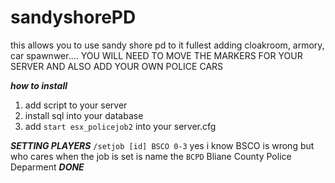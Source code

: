 # sandyshorePD

this allows you to use sandy shore pd to it fullest  adding cloakroom, armory, car spawnwer.... YOU WILL NEED TO MOVE THE MARKERS FOR YOUR SERVER AND ALSO ADD YOUR OWN POLICE CARS 


***how to install***
1. add script to your server
2. install sql into your database
3. add `start esx_policejob2` into your server.cfg 


***SETTING PLAYERS***
`/setjob [id] BSCO 0-3`   yes i know BSCO is wrong but who cares when the job is set is name the `BCPD` Bliane County Police Deparment 
             ***DONE***
